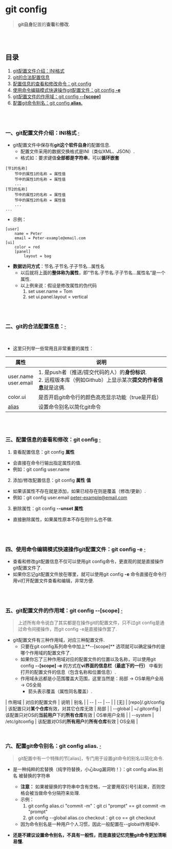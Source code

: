 # git config
> **git自身**配置的**查看**和**修改**.

<br><br>

## 目录
1. [git配置文件介绍：INI格式](#一git配置文件介绍ini格式--)
2. [git的合法配置信息](#二git的合法配置信息)
3. [配置信息的查看和修改命令：git config](#三配置信息的查看和修改git-config--)
4. [使用命令编辑模式快速操作git配置文件：git config **-e**](#四使用命令编辑模式快速操作git配置文件git-config--e--)
5. [git配置文件的作用域：git config **--[scope]**](#五git配置文件的作用域git-config---scope--)
6. [配置git命令别名：git config **alias.**](#六配置git命令别名git-config-alias--)

<br><br>

### 一、git配置文件介绍：INI格式  [·](#目录)

- git配置文件中保存有**git这个软件自身**的配置信息.
  - 配置文件采用的数据交换格式是INI（类似XML、JSON）.
  - 格式如：要求键值**全部都是字符串**，可以**循环嵌套**

```
[节1的名称]
    节中的属性1的名称 = 属性值
    节中的属性1的名称 = 属性值
    ...
[节2的名称]
    节中的属性2的名称 = 属性值
    节中的属性2的名称 = 属性值
    ...
...
```

- 示例：

```
[user]
    name = Peter
    email = Peter-example@email.com
[ui]
    color = red
    [panel]
        layout = bag
```

- **数据访问方式**：节名.子节名.子子节名...属性名
  - 以后就将上面的**整体称为属性**，即“节名.子节名.子子节名...属性名”是一个属性.
  - 以上例来说：假设是修改属性的伪代码
    1. set user.name = Tom
    2. set ui.panel.layout = vertical

<br><br>

### 二、git的合法配置信息：[·](#目录)
<br>

- 这里只列举一些常用且非常重要的属性：

| 属性 | 说明 |
| --- | --- |
| user.name<br>user.email | 1. 是push者（推送/提交代码的人）的**身份标识**.<br>2. 远程版本库（例如Github）上显示某次**提交的作者信息**就是这俩. |
| color.ui | 是否开启git命令行的颜色高亮显示功能（true是开启）|
| [alias]() | 设置命令别名以简化git命令 |

<br><br>

### 三、配置信息的查看和修改：git config  [·](#目录)

1. 查看配置信息：git config **属性**
  - 会直接在命令行输出指定属性的值.
  - 例如：git config user.name
2. 添加/修改配置信息：git config **属性** **值**
  - 如果该属性不存在就是添加，如果已经存在则是覆盖（修改/更新）.
  - 例如：git config user.email peter-example@email.com
3. 删除属性：git config **--unset 属性**
  - 直接删除属性，如果属性原本不存在则什么也不做.

<br><br>

### 四、使用命令编辑模式快速操作git配置文件：git config **-e**  [·](#目录)

- 查看和修改git配置信息不仅可以使用git config命令，更直观的就是直接操作git配置文件了.
- 如果你忘记git配置文件放在哪里，就可以使用git config **-e** 命令直接在命令行用vi打开配置文件查看和编辑，非常方便.

<br><br>

### 五、git配置文件的作用域：git config **--[scope]**  [·](#目录)
> 上述所有命令说白了其实都是在操作git的配置文件，只不过git config是通过命令间接操作，而git config -e是直接操作罢了.

- git配置文件有三种作用域，对应三种配置文件.
  - 只要在git config系列命令中加上**--[scope]** 选项就可以确定操作的是哪个作用域的配置文件了.
  - 如果你忘了三种作用域对应的配置文件的位置以及名称，可以使用git config **--[scope] -e** 的方式在**vi界面的信息栏（最底下的一行）** 中看到打开的配置文件的信息（包含名称和位置信息）.
  - 作用域永远都是小范围覆盖大范围，这里当然是：局部 -> OS单用户全局 -> OS全局
    - 箭头表示覆盖（属性同名覆盖）.

| 作用域 | 对应的配置文件 | 说明 | 别名 |
| -- | -- | -- |
| [无] | [repo]/.git/config | 该配置只对**某个仓库**有效，对其它仓库无效 | 局部 |
| --global | ~/.gitconfig | 该配置只对OS的**当前用户**下的**所有仓库**有效 | OS单用户全局 |
| --system | /etc/gitconfig | 该配置对OS的**所有用户**的**所有仓库**有效 | OS全局 |

<br>

### 六、配置git命令别名：git config **alias.**  [·](#目录)
> git配置中有一个特殊的节[alias]，专门用于设置git命令的别名以简化命令.

- 是一种纯粹的宏替换（纯字符替换，小心bug漏洞哟！）：git config alias.别名 被替换的字符串
  - **注意：** 如果被替换的字符串中含有空格，一定要用双引号引起来，否则空格会被当做命令分隔符来处理.
  - 示例：
    1. git config alias.ci "commit -m"：git ci "prompt"  ==  git commit -m "prompt"
    2. git config --global alias.co checkout：git co  ==  git checkout
  - 因为命令别名是一种用户个人习惯，因此一般配置在--global作用域中.


- **还是不建议设置命令别名，不具有一般性，而是直接记忆完整git命令更加清晰易懂.**

